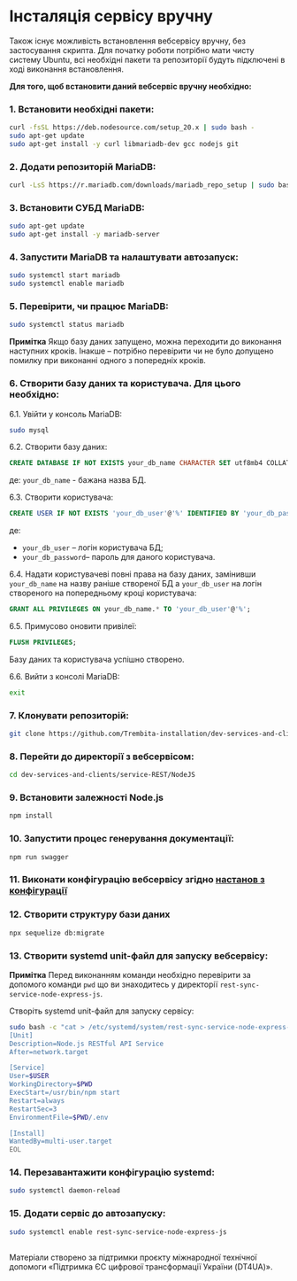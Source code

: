 # Інсталяція сервісу вручну

Також існує можливість встановлення вебсервісу вручну, без застосування скрипта.
Для початку роботи потрібно мати чисту систему Ubuntu, всі необхідні пакети та репозиторії будуть підключені в ході виконання встановлення.

**Для того, щоб встановити даний вебсервіс вручну необхідно:**

### 1. Встановити необхідні пакети:

```bash
curl -fsSL https://deb.nodesource.com/setup_20.x | sudo bash - 
sudo apt-get update
sudo apt-get install -y curl libmariadb-dev gcc nodejs git
```

### 2. Додати репозиторій MariaDB:

```bash
curl -LsS https://r.mariadb.com/downloads/mariadb_repo_setup | sudo bash
```
### 3. Встановити СУБД MariaDB:

```bash
sudo apt-get update
sudo apt-get install -y mariadb-server
```
### 4. Запустити MariaDB та налаштувати автозапуск:

```bash
sudo systemctl start mariadb
sudo systemctl enable mariadb
```

### 5. Перевірити, чи працює MariaDB:

```bash
sudo systemctl status mariadb
```

**Примітка** Якщо базу даних запущено, можна переходити до виконання наступних кроків.
Інакше – потрібно перевірити чи не було допущено помилку при виконанні одного з попередніх кроків.

### 6. Створити базу даних та користувача. Для цього необхідно:

6.1. Увійти у консоль MariaDB:

```bash
sudo mysql
```

6.2. Створити базу даних:
```sql
CREATE DATABASE IF NOT EXISTS your_db_name CHARACTER SET utf8mb4 COLLATE utf8mb4_unicode_ci;
```
де: `your_db_name` - бажана назва БД.

6.3. Створити користувача:
```sql
CREATE USER IF NOT EXISTS 'your_db_user'@'%' IDENTIFIED BY 'your_db_password';
```
де:
- `your_db_user` – логін користувача БД;
- `your_db_password`– пароль для даного користувача.

6.4. Надати користувачеві повні права на базу даних, замінивши `your_db_name` на назву раніше створеної  БД а `your_db_user` на логін створеного на попередньому кроці користувача:
```sql
GRANT ALL PRIVILEGES ON your_db_name.* TO 'your_db_user'@'%';
```

6.5. Примусово оновити привілеї:

```sql
FLUSH PRIVILEGES;
```

Базу даних та користувача успішно створено.

6.6. Вийти з консолі MariaDB:

```bash
exit
```

### 7. Клонувати репозиторій:

```bash
git clone https://github.com/Trembita-installation/dev-services-and-clients.git
```

### 8. Перейти до директорії з вебсервісом:

```bash
cd dev-services-and-clients/service-REST/NodeJS
```

### 9. Встановити залежності Node.js

```bash
npm install
```

### 10. Запустити процес генерування документації:

```bash
npm run swagger
```

### 11. Виконати конфігурацію вебсервісу згідно [настанов з конфігурації](./docs/configuration.md)

### 12. Створити структуру бази даних

```bash
npx sequelize db:migrate
```

### 13. Створити systemd unit-файл для запуску вебсервісу:

**Примітка** Перед виконанням команди необхідно перевірити за допомого команди `pwd` що ви знаходитесь у директорії `rest-sync-service-node-express-js`.

Створіть systemd unit-файл для запуску сервісу:

```bash
sudo bash -c "cat > /etc/systemd/system/rest-sync-service-node-express-js.service" << EOL
[Unit]
Description=Node.js RESTful API Service
After=network.target

[Service]
User=$USER
WorkingDirectory=$PWD
ExecStart=/usr/bin/npm start
Restart=always
RestartSec=3
EnvironmentFile=$PWD/.env

[Install]
WantedBy=multi-user.target
EOL
```

### 14.	Перезавантажити конфігурацію systemd:

```bash
sudo systemctl daemon-reload
```

### 15. Додати сервіс до автозапуску:

```bash
sudo systemctl enable rest-sync-service-node-express-js
```

##
Матеріали створено за підтримки проєкту міжнародної технічної допомоги «Підтримка ЄС цифрової трансформації України (DT4UA)».
